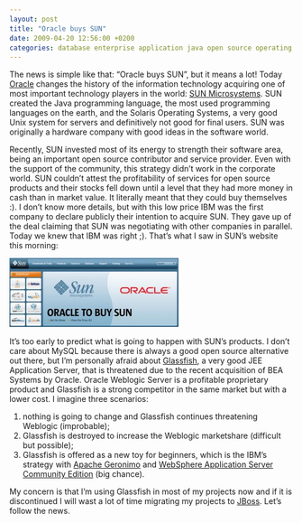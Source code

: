 ```yaml
---
layout: post
title: "Oracle buys SUN"
date: 2009-04-20 12:56:00 +0200
categories: database enterprise application java open source operating system
---
```


The news is simple like that: “Oracle buys SUN”, but it means a lot! Today <a href="http://www.oracle.com/">Oracle</a> changes the history of the information technology acquiring one of most important technology players in the world: <a href="http://www.sun.com/">SUN Microsystems</a>. SUN created the Java programming language, the most used programming languages on the earth, and the Solaris Operating Systems, a very good Unix system for servers and definitively not good for final users. SUN was originally a hardware company with good ideas in the software world.

Recently, SUN invested most of its energy to strength their software area, being an important open source contributor and service provider. Even with the support of the community, this strategy didn’t work in the corporate world. SUN couldn’t attest the profitability of services for open source products and their stocks fell down until a level that they had more money in cash than in market value. It literally meant that they could buy themselves :). I don’t know more details, but with this low price IBM was the first company to declare publicly their intention to acquire SUN. They gave up of the deal claiming that SUN was negotiating with other companies in parallel. Today we knew that IBM was right ;). That’s what I saw in SUN’s website this morning:

![oracle-to-buy-sun-300x122.jpg](/images/posts/oracle-to-buy-sun-300x122.jpg)

It’s too early to predict what is going to happen with SUN’s products. I don’t care about MySQL because there is always a good open source alternative out there, but I’m personally afraid about <a href="https://glassfish.dev.java.net/">Glassfish</a>, a very good JEE Application Server, that is threatened due to the recent acquisition of BEA Systems by Oracle. Oracle Weblogic Server is a profitable proprietary product and Glassfish is a strong competitor in the same market but with a lower cost. I imagine three scenarios:

<ol>
<li>nothing is going to change and Glassfish continues threatening Weblogic (improbable);</li>
<li>Glassfish is destroyed to increase the Weblogic marketshare (difficult but possible);</li>
<li>Glassfish is offered as a new toy for beginners, which is the IBM’s strategy with <a href="http://geronimo.apache.org/">Apache Geronimo</a> and <a href="http://www-01.ibm.com/software/webservers/appserv/community/">WebSphere Application Server Community Edition</a> (big chance).</li>
</ol>
My concern is that I’m using Glassfish in most of my projects now and if it is discontinued I will wast a lot of time migrating my projects to <a href="http://www.jboss.org/">JBoss</a>. Let’s follow the news.
